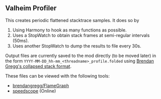 ﻿## Valheim Profiler

This creates periodic flattened stacktrace samples. It does so by

1. Using Harmony to hook as many functions as possible.
2. Uses a StopWatch to obtain stack frames at semi-regular intervals (50ms).
3. Uses another StopWatch to dump the results to file every 30s.

Output files are currently saved to the mod directly (to be moved later) in the form `YYYY-MM-DD_hh-mm_<threadname>_profile.folded` using [Brendan Gregg's collapsed stack format](https://github.com/jlfwong/speedscope/wiki/Importing-from-custom-sources#brendan-greggs-collapsed-stack-format).

These files can be viewed with the following tools:
- [brendangregg/FlameGraph](https://github.com/brendangregg/FlameGraph)
- [speedscope](https://www.speedscope.app/) (Online)
